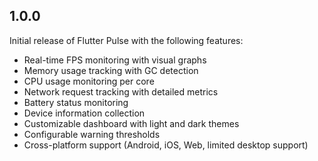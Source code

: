 ## 1.0.0

Initial release of Flutter Pulse with the following features:

- Real-time FPS monitoring with visual graphs
- Memory usage tracking with GC detection
- CPU usage monitoring per core
- Network request tracking with detailed metrics
- Battery status monitoring
- Device information collection
- Customizable dashboard with light and dark themes
- Configurable warning thresholds
- Cross-platform support (Android, iOS, Web, limited desktop support)
